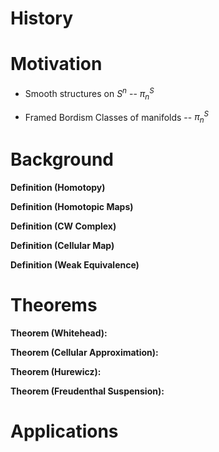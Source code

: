 # History

# Motivation
- Smooth structures on $S^n$ -- $\pi_n^S$

- Framed Bordism Classes of manifolds -- $\pi_n^S$

# Background

**Definition (Homotopy)**

**Definition (Homotopic Maps)**

**Definition (CW Complex)**

**Definition (Cellular Map)**

**Definition (Weak Equivalence)**

# Theorems

**Theorem (Whitehead):**

**Theorem (Cellular Approximation):**

**Theorem (Hurewicz):**

**Theorem (Freudenthal Suspension):**

# Applications

